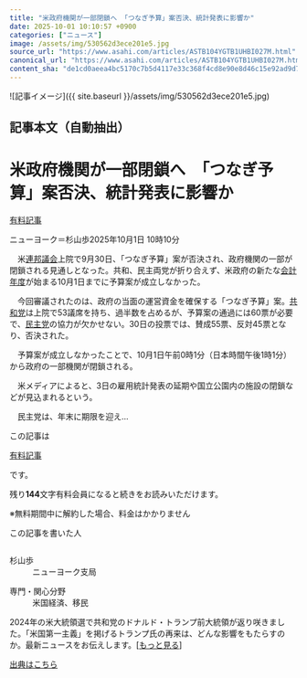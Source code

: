 ```yaml
---
title: "米政府機関が一部閉鎖へ 「つなぎ予算」案否決、統計発表に影響か"
date: 2025-10-01 10:10:57 +0900
categories: ["ニュース"]
image: /assets/img/530562d3ece201e5.jpg
source_url: "https://www.asahi.com/articles/ASTB104YGTB1UHBI027M.html"
canonical_url: "https://www.asahi.com/articles/ASTB104YGTB1UHBI027M.html"
content_sha: "de1cd0aeea4bc5170c7b5d4117e33c368f4cd8e90e8d46c15e92ad9d7f22ddd8"
---
```


![記事イメージ]({{ site.baseurl }}/assets/img/530562d3ece201e5.jpg)

## 記事本文（自動抽出）
<div><main role="main" id="main"><p></p><div class="y_Qv3"><h1>米政府機関が一部閉鎖へ　「つなぎ予算」案否決、統計発表に影響か</h1><div class="mhPng"><p><span class="fNPYU Q_Shz"><a href="//www.asahi.com/news/gold.html?iref=com_gold">有料記事</a></span></p><span class="H8KYB">ニューヨーク＝杉山歩</span><span class="UDj4P"><time datetime="2025-10-01T01:10:57.000Z">2025年10月1日 10時10分</time></span></div></div><p id="gsm_above_SnsUtilityArea"></p><div class="nfyQp"><p>　米<a href="//www.asahi.com/topics/word/%E9%80%A3%E9%82%A6%E8%AD%B0%E4%BC%9A.html" title="連邦議会 のトピックスを開く" class="eWgMZ">連邦議会</a>上院で9月30日、「つなぎ予算」案が否決され、政府機関の一部が閉鎖される見通しとなった。共和、民主両党が折り合えず、米政府の新たな<a href="//www.asahi.com/topics/word/%E4%BC%9A%E8%A8%88%E5%B9%B4%E5%BA%A6.html" title="会計年度 のトピックスを開く" class="eWgMZ">会計年度</a>が始まる10月1日までに予算案が成立しなかった。</p><p>　今回審議されたのは、政府の当面の運営資金を確保する「つなぎ予算」案。<a href="//www.asahi.com/topics/word/%E5%85%B1%E5%92%8C%E5%85%9A.html" title="共和党 のトピックスを開く" class="eWgMZ">共和党</a>は上院で53議席を持ち、過半数を占めるが、予算案の通過には60票が必要で、<a href="//www.asahi.com/topics/word/%E6%B0%91%E4%B8%BB%E5%85%9A.html" title="民主党 のトピックスを開く" class="eWgMZ">民主党</a>の協力が欠かせない。30日の投票では、賛成55票、反対45票となり、否決された。</p><p>　予算案が成立しなかったことで、10月1日午前0時1分（日本時間午後1時1分）から政府の一部機関が閉鎖される。</p><p>　米メディアによると、3日の雇用統計発表の延期や国立公園内の施設の閉鎖などが見込まれるという。</p><p class="Lujdo">　民主党は、年末に期限を迎え…</p></div><p></p><div class="NbZMW"><div class="PxAm1"><p>この記事は</p><img src="//www.asahicom.jp/images/icon_key_gold.png" alt><a href="//www.asahi.com/news/gold.html?iref=com_1kiji_g_0">有料記事</a><p>です。</p><span class="Zgt88">残り<b>144</b>文字</span><span class="hideFromApp">有料会員になると続きをお読みいただけます。</span></div><p class="eQShK">※無料期間中に解約した場合、料金はかかりません</p></div><div x-component-name="WriterProfile" x-component-data='{"writerProfile":{"writerProfileList":[{"name":"杉山歩","code":"e5828f1d5b5a116d8a51df84238e7077ee904a3a8fd34df9df872e9d964a1496","department":"ニューヨーク支局","role":"","specialtyAndInterest":"米国経済、移民","isFollowed":false,"introduction":"静岡県出身。2017年に入社し、熊本、新潟、東京経済部で勤務しました。経済部では、総務省・通信、電機、金融業界を担当。25年春から、ニューヨーク支局で主に米国の経済を取材しています。","iconImageUrl":"https://profile-image.kraken.asahi.com/e5828f1d5b5a116d8a51df84238e7077ee904a3a8fd34df9df872e9d964a1496","canSendFanLetter":true}],"isWriterFollowAvailableMember":false},"isFreeArea":true}'><div id="writerProfile" class="yT62y"><p class="FPrYd">この記事を書いた人</p><div class="jdPPS"><div class="zRkIz"><a href="/reporter-bio/e5828f1d5b5a116d8a51df84238e7077ee904a3a8fd34df9df872e9d964a1496?iref=article_reporter_profile" class="CES5K"></a><div class="iKuvI"><figure class="BKNFc"><img src="https://profile-image.kraken.asahi.com/e5828f1d5b5a116d8a51df84238e7077ee904a3a8fd34df9df872e9d964a1496" alt></figure><dl class="WptL0"><dt>杉山歩</dt><dd>ニューヨーク支局</dd></dl></div><dl class="PXedm"><dt>専門・関心分野</dt><dd>米国経済、移民</dd></dl></div></div></div></div><p x-component-name="ArticleCommentList" x-component-data='{"commentCount":1,"commentList":[{"comment":"トランプ大統領は先ほど「政府閉鎖からは多くの良いことが得られる。私たちが望まなかった多くのものを取り除くことができる」と、むしろ政府閉鎖を歓迎するような発言をした。そこでトランプが言及したのが、行政予算管理局の長官ラッセル・ヴォートだ。「行","commentId":"38332","articleId":"ASTB104YGTB1UHBI027M","title":"米政府機関が一部閉鎖へ　「つなぎ予算」案否決、統計発表に影響か","category":"視点","userName":"三牧聖子","userType":"expert","commentatorUserName":"mimaki_seiko","imageUrl":"https://contents.comment.digital.asahi.com/profile/thumbnails/thumb_202110261635226454.jpg","userTitle":"同志社大学大学院教授＝米国政治外交","publishedAt":"2025-10-01T02:21:19.000Z","twitterUserName":"","isFreeComment":false,"topics":[]}],"shareUrlBase":"https://www.asahi.com/articles/ASTB104YGTB1UHBI027M.html","articleId":"ASTB104YGTB1UHBI027M","commentIdParam":"","equalCommentIdIndex":-1,"isAuthorized":false,"isFreePlan":false,"isPaidMember":false,"isPresent":false,"isHazard":false,"freeUrlBase":"//www.asahi.com","digitalUrlBase":"//digital.asahi.com"}'></p><div class="GA13d"><div class="eGTLS"><p>2024年の米大統領選で共和党のドナルド・トランプ前大統領が返り咲きました。「米国第一主義」を掲げるトランプ氏の再来は、どんな影響をもたらすのか。最新ニュースをお伝えします。[<a href="https://www.asahi.com/topics/AP-44a1a018-cefd-42fc-a583-cafca508169a/?iref=kijishita_link">もっと見る</a>]</p></div></div></main></div>

[出典はこちら](https://www.asahi.com/articles/ASTB104YGTB1UHBI027M.html)

